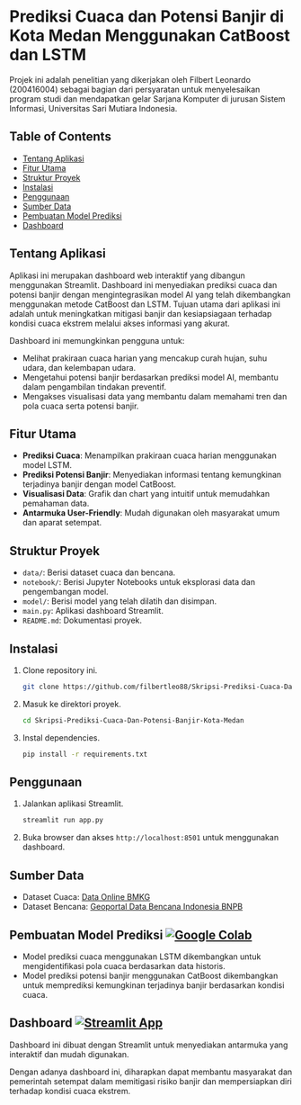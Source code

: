# Prediksi Cuaca dan Potensi Banjir di Kota Medan Menggunakan CatBoost dan LSTM
Projek ini adalah penelitian yang dikerjakan oleh Filbert Leonardo (200416004) sebagai bagian dari persyaratan untuk menyelesaikan program studi dan mendapatkan gelar Sarjana Komputer di jurusan Sistem Informasi, Universitas Sari Mutiara Indonesia.

## Table of Contents
- [Tentang Aplikasi](#tentang_aplikasi)
- [Fitur Utama](#fitur_utama)
- [Struktur Proyek](#struktur_proyek)
- [Instalasi](#instalasi)
- [Penggunaan](#penggunaan)
- [Sumber Data](#sumber_data)
- [Pembuatan Model Prediksi](#pembuatan_model_prediksi)
- [Dashboard](#dashboard)

## Tentang Aplikasi
Aplikasi ini merupakan dashboard web interaktif yang dibangun menggunakan Streamlit. Dashboard ini menyediakan prediksi cuaca dan potensi banjir dengan mengintegrasikan model AI yang telah dikembangkan menggunakan metode CatBoost dan LSTM. Tujuan utama dari aplikasi ini adalah untuk meningkatkan mitigasi banjir dan kesiapsiagaan terhadap kondisi cuaca ekstrem melalui akses informasi yang akurat.

Dashboard ini memungkinkan pengguna untuk:
- Melihat prakiraan cuaca harian yang mencakup curah hujan, suhu udara, dan kelembapan udara.
- Mengetahui potensi banjir berdasarkan prediksi model AI, membantu dalam pengambilan tindakan preventif.
- Mengakses visualisasi data yang membantu dalam memahami tren dan pola cuaca serta potensi banjir.

## Fitur Utama
- **Prediksi Cuaca**: Menampilkan prakiraan cuaca harian menggunakan model LSTM.
- **Prediksi Potensi Banjir**: Menyediakan informasi tentang kemungkinan terjadinya banjir dengan model CatBoost.
- **Visualisasi Data**: Grafik dan chart yang intuitif untuk memudahkan pemahaman data.
- **Antarmuka User-Friendly**: Mudah digunakan oleh masyarakat umum dan aparat setempat.

## Struktur Proyek
- `data/`: Berisi dataset cuaca dan bencana.
- `notebook/`: Berisi Jupyter Notebooks untuk eksplorasi data dan pengembangan model.
- `model/`: Berisi model yang telah dilatih dan disimpan.
- `main.py`: Aplikasi dashboard Streamlit.
- `README.md`: Dokumentasi proyek.

## Instalasi
1. Clone repository ini.
    ```bash
    git clone https://github.com/filbertleo88/Skripsi-Prediksi-Cuaca-Dan-Potensi-Banjir-Kota-Medan.git
    ```
2. Masuk ke direktori proyek.
    ```bash
    cd Skripsi-Prediksi-Cuaca-Dan-Potensi-Banjir-Kota-Medan
    ```
3. Instal dependencies.
    ```bash
    pip install -r requirements.txt
    ```

## Penggunaan
1. Jalankan aplikasi Streamlit.
    ```bash
    streamlit run app.py
    ```
2. Buka browser dan akses `http://localhost:8501` untuk menggunakan dashboard.

## Sumber Data
- Dataset Cuaca: [Data Online BMKG](https://dataonline.bmkg.go.id/home)
- Dataset Bencana: [Geoportal Data Bencana Indonesia BNPB](https://gis.bnpb.go.id/)

## Pembuatan Model Prediksi [![Google Colab](https://colab.research.google.com/assets/colab-badge.svg)](https://colab.research.google.com/drive/1w15YdHEOq1vsbp6qQOPjFzWweW-2P_q5?usp=sharing)
- Model prediksi cuaca menggunakan LSTM dikembangkan untuk mengidentifikasi pola cuaca berdasarkan data historis.
- Model prediksi potensi banjir menggunakan CatBoost dikembangkan untuk memprediksi kemungkinan terjadinya banjir berdasarkan kondisi cuaca.

## Dashboard [![Streamlit App](https://static.streamlit.io/badges/streamlit_badge_black_white.svg)](https://skripsi-prediksi-cuaca-dan-potensi-banjir-kota-medan-ecvvskcfp.streamlit.app/)
Dashboard ini dibuat dengan Streamlit untuk menyediakan antarmuka yang interaktif dan mudah digunakan.

Dengan adanya dashboard ini, diharapkan dapat membantu masyarakat dan pemerintah setempat dalam memitigasi risiko banjir dan mempersiapkan diri terhadap kondisi cuaca ekstrem.